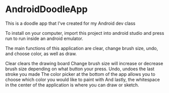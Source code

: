 # AndroidDoodleApp
This is a doodle app that I've created for my Android dev class

To install on your computer, import this project into android studio and press run to run inside an android emulator.

The main functions of this application are clear, change brush size, undo, and choose color, as well as draw.

Clear clears the drawing board
Change brush size will increase or decrease brush size depending on what button your press.
Undo, undoes the last stroke you made
The color picker at the bottom of the app allows you to choose which color you would like to paint with
And lastly, the whitespace in the center of the application is where you can draw or sketch.